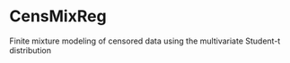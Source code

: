 # CensMixReg
Finite mixture modeling of censored data using the multivariate Student-t distribution
